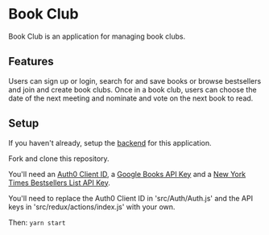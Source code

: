 # Book Club

Book Club is an application for managing book clubs.

## Features

Users can sign up or login, search for and save books or browse bestsellers and join and create book clubs. Once in a book club, users can choose the date of the next meeting and nominate and vote on the next book to read.

## Setup

If you haven't already, setup the [backend](https://github.com/aubreeabril/book-club-backend) for this application.

Fork and clone this repository.

You'll need an [Auth0 Client ID](https://auth0.com), a [Google Books API Key](https://developers.google.com/books/) and a [New York Times Bestsellers List API Key](https://developer.nytimes.com).

You'll need to replace the Auth0 Client ID in 'src/Auth/Auth.js' and the API keys in 'src/redux/actions/index.js' with your own.

Then:
`yarn start`
